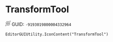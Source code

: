 # TransformTool
![](/img/TransformTool.png)
GUID: `-9193019800004332964`
```
EditorGUIUtility.IconContent("TransformTool")
```
